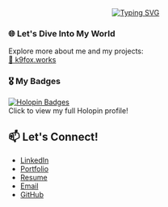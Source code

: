 <!--### こんにちは 👋-->

<div align="center">
  <a href="about:blank">
    <img src="https://readme-typing-svg.herokuapp.com?color=%2336BCF7&lines=Hello+%F0%9F%91%8B;%E3%81%93%E3%82%93%E3%81%AB%E3%81%A1%E3%81%AF+%F0%9F%91%8B;Sugeng+rawuh+%F0%9F%91%8B" alt="Typing SVG">
  </a>
</div>

### 🌐 Let's Dive Into My World  
Explore more about me and my projects:  
[🔗 k9fox.works](https://k9fox.works/)  

### 🎖️ My Badges  
[![Holopin Badges](https://holopin.me/aiyafi)](https://holopin.io/@aiyafi)  
Click to view my full Holopin profile!

## 📫 Let's Connect!
- [LinkedIn](https://linkedin.com/in/ai-yafi/)  
- [Portfolio](https://k9fox.works/)  
- [Resume](https://cv.k9fox.works/)  
- [Email](mailto:yaf@k9fox.works)  
- [GitHub](https://github.com/k9fox)  

<!--
**aiyafi/aiyafi** is a ✨ _special_ ✨ repository because its `README.md` (this file) appears on your GitHub profile.

Here are some ideas to get you started:

- 🔭 I’m currently working on ...
- 🌱 I’m currently learning ...
- 👯 I’m looking to collaborate on ...
- 🤔 I’m looking for help with ...
- 💬 Ask me about ...
- 📫 How to reach me: ...
- 😄 Pronouns: ...
- ⚡ Fun fact: ...
-->

